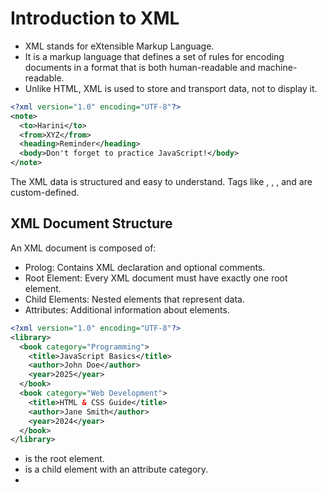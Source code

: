 # Introduction to XML
- XML stands for eXtensible Markup Language.
- It is a markup language that defines a set of rules for encoding documents in a format that is both human-readable and machine-readable.
- Unlike HTML, XML is used to store and transport data, not to display it.

```xml
<?xml version="1.0" encoding="UTF-8"?>
<note>
  <to>Harini</to>
  <from>XYZ</from>
  <heading>Reminder</heading>
  <body>Don't forget to practice JavaScript!</body>
</note>
```
The XML data is structured and easy to understand. Tags like <to>, <from>, <heading>, and <body> are custom-defined.

##  XML Document Structure
An XML document is composed of:
- Prolog: Contains XML declaration and optional comments.
- Root Element: Every XML document must have exactly one root element.
- Child Elements: Nested elements that represent data.
- Attributes: Additional information about elements.
```xml
<?xml version="1.0" encoding="UTF-8"?>
<library>
  <book category="Programming">
    <title>JavaScript Basics</title>
    <author>John Doe</author>
    <year>2025</year>
  </book>
  <book category="Web Development">
    <title>HTML & CSS Guide</title>
    <author>Jane Smith</author>
    <year>2024</year>
  </book>
</library>
```
- <library> is the root element.
- <book> is a child element with an attribute category.
- <title>, <author>, and <year> are child elements inside <book>.

## Document Type Definition (DTD)
DTD defines the structure and the legal elements and attributes of an XML document.

It can be internal or external.

Internal DTD Example:
```xml
<!DOCTYPE note [
  <!ELEMENT note (to, from, heading, body)>
  <!ELEMENT to (#PCDATA)>
  <!ELEMENT from (#PCDATA)>
  <!ELEMENT heading (#PCDATA)>
  <!ELEMENT body (#PCDATA)>
]>
<note>
  <to>Harini</to>
  <from>ChatGPT</from>
  <heading>Reminder</heading>
  <body>Practice JavaScript daily!</body>
</note>
```

## Namespaces
Namespaces are used to avoid naming conflicts by grouping elements and attributes under a unique name.

They are defined using the xmlns attribute.
```xml
<bookstore xmlns:tech="https://example.com/tech" xmlns:fiction="https://example.com/fiction">
  <tech:book>
    <tech:title>Learning JavaScript</tech:title>
  </tech:book>
  <fiction:book>
    <fiction:title>The Hobbit</fiction:title>
  </fiction:book>
</bookstore>
```
Here, tech and fiction are namespaces for different categories.

## XML Schemas
XML Schemas define the structure, content, and data types of XML documents.

It is more powerful than DTD as it supports data types.

Example of XML Schema (XSD):
```xml
<?xml version="1.0"?>
<xs:schema xmlns:xs="http://www.w3.org/2001/XMLSchema">
  <xs:element name="note">
    <xs:complexType>
      <xs:sequence>
        <xs:element name="to" type="xs:string"/>
        <xs:element name="from" type="xs:string"/>
        <xs:element name="heading" type="xs:string"/>
        <xs:element name="body" type="xs:string"/>
      </xs:sequence>
    </xs:complexType>
  </xs:element>
</xs:schema>
```
## Displaying XML Documents with CSS
XML data can be styled with CSS.

CSS selectors can be used to display XML tags.
```xml
<?xml version="1.0"?>
<?xml-stylesheet type="text/css" href="style.css"?>
<note>
  <to>Harini</to>
  <from>XYZ</from>
  <heading>Reminder</heading>
  <body>Learn about XML today!</body>
</note>
```
style.css
```css
note {
  font-family: Arial, sans-serif;
}

to, from {
  color: blue;
}

heading {
  font-weight: bold;
  font-size: 18px;
}

body {
  margin-top: 10px;
}
```
##  XPath Basics
XPath (XML Path Language) is used to navigate through elements and attributes in XML documents.

It uses path expressions to select nodes or node sets.
```xml
<library>
  <book>
    <title>JavaScript Basics</title>
    <author>John Doe</author>
  </book>
  <book>
    <title>HTML Guide</title>
    <author>Jane Smith</author>
  </book>
</library>
```
XPath Expressions:

- /library/book/title → Selects all <title> elements under <book>.
- //title → Selects all <title> elements in the document.
- /library/book[1]/title → Selects the <title> of the first <book>.

## XSLT (eXtensible Stylesheet Language Transformations)
XSLT is used to transform XML documents into other formats like HTML, plain text, or other XML formats.

It uses XPath to navigate and manipulate the XML tree.
```xml
<?xml version="1.0"?>
<xsl:stylesheet version="1.0" xmlns:xsl="http://www.w3.org/1999/XSL/Transform">
  <xsl:template match="/">
    <html>
      <body>
        <h2>Book List</h2>
        <ul>
          <xsl:for-each select="library/book">
            <li><xsl:value-of select="title"/></li>
          </xsl:for-each>
        </ul>
      </body>
    </html>
  </xsl:template>
</xsl:stylesheet>
```
##  XML Processors
- An XML processor is responsible for parsing XML documents.
- It checks for:

  Well-Formed XML: Ensures tags are properly nested and closed.

  Validity: Ensures it follows the structure defined by DTD or XML Schema.

- Two types:
  
  Validating Processor: Ensures XML follows DTD or Schema.

  Non-Validating Processor: Only checks if XML is well-formed.
